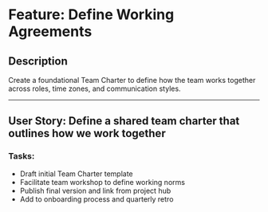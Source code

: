 # Feature: Define Working Agreements

## Description
Create a foundational Team Charter to define how the team works together across roles, time zones, and communication styles.

---

## User Story: Define a shared team charter that outlines how we work together

### Tasks:
- Draft initial Team Charter template
- Facilitate team workshop to define working norms
- Publish final version and link from project hub
- Add to onboarding process and quarterly retro
